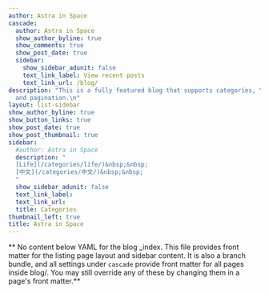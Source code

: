 ```yaml
---
author: Astra in Space
cascade:
  author: Astra in Space
  show_author_byline: true
  show_comments: true
  show_post_date: true
  sidebar:
    show_sidebar_adunit: false
    text_link_label: View recent posts
    text_link_url: /blog/
description: "This is a fully featured blog that supports categories, \ntags, series,
  and pagination.\n"
layout: list-sidebar
show_author_byline: true
show_button_links: true
show_post_date: true
show_post_thumbnail: true
sidebar:
  #author: Astra in Space
  description: "
  [Life](/categories/life/)&nbsp;&nbsp;
  [中文](/categories/中文/)&nbsp;&nbsp;
  "
  show_sidebar_adunit: false
  text_link_label: 
  text_link_url: 
  title: Categories
thumbnail_left: true
title: Astra in Space
---
```


** No content below YAML for the blog _index. This file provides front matter for the listing page layout and sidebar content. It is also a branch bundle, and all settings under `cascade` provide front matter for all pages inside blog/. You may still override any of these by changing them in a page's front matter.**
